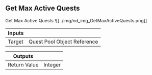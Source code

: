 ## Get Max Active Quests
Get Max Active Quests
![[../img/nd_img_GetMaxActiveQuests.png]]

|Inputs||
|--|--|
| Target | Quest Pool Object Reference |

|Outputs||
|--|--|
| Return Value | Integer |
